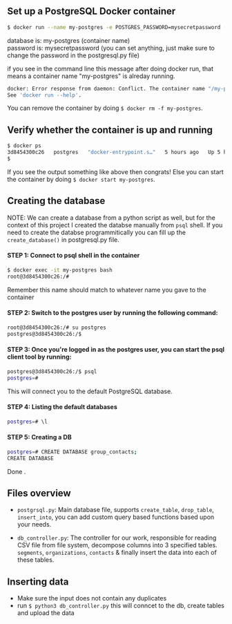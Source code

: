 ## Set up a PostgreSQL Docker container

```bash
$ docker run --name my-postgres -e POSTGRES_PASSWORD=mysecretpassword -p 5432:5432 -d postgres
```

database is:  my-postgres (container name)  
password is:  mysecretpassword (you can set anything, just make sure to change the password in the postgresql.py file)

if you see in the command line this message after doing docker run, that means a container name "my-postgres" is alreday running.

```bash
docker: Error response from daemon: Conflict. The container name "/my-postgres" is already in use by container "4394f94b3bf9885bf25959c385c54cb762f63e571be843bea6f1857b03d2044c". You have to remove (or rename) that container to be able to reuse that name.
See 'docker run --help'.
```

You can remove the container by doing ```$ docker rm -f my-postgres```.

## Verify whether the container is up and running

```bash
$ docker ps
3d8454300c26   postgres   "docker-entrypoint.s…"   5 hours ago   Up 5 hours   0.0.0.0:5432->5432/tcp, :::5432->5432/tcp   my-postgres
$
```

If you see the output something like above then congrats! Else you can start the container by doing ```$ docker start my-postgres```.

## Creating the database

NOTE: We can create a database from a python script as well, but for the context of this project I created the databse manually from `psql` shell. If you need to create the databse programmitically you can fill up the `create_database()` in postgresql.py file.

#### STEP 1: Connect to psql shell in the container
```bash
$ docker exec -it my-postgres bash
root@3d8454300c26:/# 
```
Remember this name should match to whatever name you gave to the container

#### STEP 2: Switch to the postgres user by running the following command:
```bash
root@3d8454300c26:/# su postgres
postgres@3d8454300c26:/$ 
```

#### STEP 3: Once you're logged in as the postgres user, you can start the psql client tool by running:
```bash
postgres@3d8454300c26:/$ psql
postgres=# 
```
This will connect you to the default PostgreSQL database.


#### STEP 4: Listing the default databases 
```bash
postgres=# \l
```

#### STEP 5: Creating a DB
```bash
postgres=# CREATE DATABASE group_contacts;
CREATE DATABASE
```

Done . 

## Files overview
- `postgrsql.py`: Main database file, supports `create_table`, `drop_table`, `insert_into`, you can add custom query based functions based upon your needs.

- `db_controller.py`: The controller for our work, responsible for reading CSV file from file system, decompose columns into 3 specified tables. `segments`, `organizations`, `contacts` & finally insert the data into each of these tables.


## Inserting data
- Make sure the input does not contain any duplicates
- run `$ python3 db_controller.py` this will conncet to the db, create tables and upload the data


